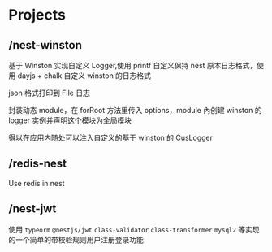 # Projects

## /nest-winston

基于 Winston 实现自定义 Logger,使用 printf 自定义保持 nest 原本日志格式，使用 dayjs + chalk 自定义 winston 的日志格式

json 格式打印到 File 日志

封装动态 module，在 forRoot 方法里传入 options，module 內创建 winston 的 logger 实例并声明这个模块为全局模块

得以在应用内随处可以注入自定义的基于 winston 的 CusLogger

## /redis-nest

Use redis in nest

## /nest-jwt

使用 `typeorm` `@nestjs/jwt` `class-validator` `class-transformer` `mysql2` 等实现的一个简单的带校验规则用户注册登录功能
